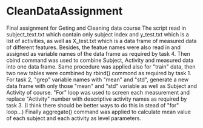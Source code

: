 # CleanDataAssignment
Final assignment for Geting and Cleaning data course
The script read in subject_text.txt which contain only subject index and y_test.txt which is a list of activities, as well as X_test.txt which is a data frame of measured data of different features. Besides, the featue names were also read in and assigned as variable names of the data frame as required by task 4. 
Then cbind command was used to combine Subject, Activity and measured data into one data frame. Same procedure was applied also for "train" data, then two new tables were combined by rbind() commond as required by task 1.
For task 2, "grep" variable names with "mean" and "std", generate a new data frame with only those "mean" and "std" variable as well as Subject and Activity of course.
"For" loop was used to screen each measurement and replace "Activity" number with descriptive activity names as required by task 3. (I think there should be better ways to do this in stead of "for" loop...)
Finally aggregate() command was applied to calculate mean value of each subject and each activity as level parameters.
